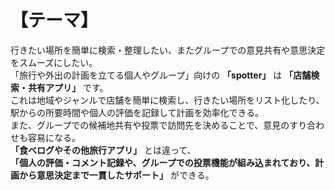 # 【テーマ】

行きたい場所を簡単に検索・整理したい、またグループでの意見共有や意思決定をスムーズにしたい。  
「旅行や外出の計画を立てる個人やグループ」向けの **「spotter」** は **「店舗検索・共有アプリ」** です。  
これは地域やジャンルで店舗を簡単に検索し、行きたい場所をリスト化したり、  
駅からの所要時間や個人の評価を記録して計画を効率化できる。  
また、グループでの候補地共有や投票で訪問先を決めることで、意見のすり合わせも容易になる。  
**「食べログやその他旅行アプリ」** とは違って、  
**「個人の評価・コメント記録や、グループでの投票機能が組み込まれており、計画から意思決定まで一貫したサポート」** ができる。
